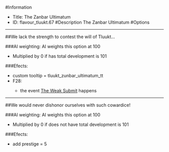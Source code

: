 #Information
 - Title: The Zanbar Ultimatum
 - ID: flavour_tluukt.67
#Description
The Zanbar Ultimatum
#Options

___
##We lack the strength to contest the will of Tluukt...

###AI weighting:
AI weights this option at 100
 - Multiplied by 0 if has total development is 101


###Efects:<ul><li>custom tooltip = tluukt_zunbar_ultimatum_tt</li><li>F28:</li><ul><li>the event [The Weak Submit](../events/the_weak_submit.md) happens</li></ul></ul>

___
##We would never dishonor ourselves with such cowardice!

###AI weighting:
AI weights this option at 100
 - Multiplied by 0 if does not have total development is 101


###Efects:<ul><li>add prestige = 5</li></ul>
